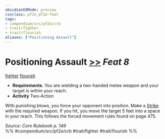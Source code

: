 ```yaml
---
obsidianUIMode: preview
cssclass: pf2e,pf2e-feat
tags:
- compendium/src/pf2e/crb
- trait/fighter
- trait/flourish
aliases: ["Positioning Assault"]
---
```

# Positioning Assault  [>>](rules/core-rulebook/chapter-9-playing-the-game.md#Actions "Two-Action") *Feat 8*  
[fighter](rules/traits/fighter.md)  [flourish](rules/traits/flourish.md)  

- **Requirements**: You are wielding a two-handed melee weapon and your target is within your reach.
- **Activity** Two-Action

With punishing blows, you force your opponent into position. Make a [Strike](rules/actions/strike.md) with the required weapon. If you hit, you move the target 5 feet into a space in your reach. This follows the forced movement rules found on page 475.

*Source: Core Rulebook p. 149*  
%% #compendium/src/pf2e/crb #trait/fighter #trait/flourish %%